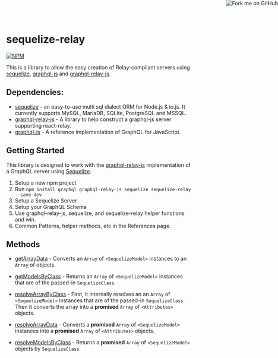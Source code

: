 # sequelize-relay
[![NPM](https://nodei.co/npm/sequelize-relay.png?compact=true)](https://nodei.co/npm/sequelize-relay/)

This is a library to allow the easy creation of Relay-compliant servers using
 [sequelize](https://github.com/sequelize/sequelize),
 [graphql-js](https://github.com/graphql/graphql-js) and
 [graphql-relay-js](https://github.com/graphql/graphql-relay-js).


<a href="https://github.com/MattMcFarland/sequelize-relay"><img style="position: absolute; top: 0; right: 0; border: 0;" src="https://camo.githubusercontent.com/365986a132ccd6a44c23a9169022c0b5c890c387/68747470733a2f2f73332e616d617a6f6e6177732e636f6d2f6769746875622f726962626f6e732f666f726b6d655f72696768745f7265645f6161303030302e706e67" alt="Fork me on GitHub" data-canonical-src="https://s3.amazonaws.com/github/ribbons/forkme_right_red_aa0000.png"></a>

## Dependencies:
- [sequelize](https://github.com/sequelize/sequelize) -
 an easy-to-use multi sql dialect ORM for Node.js & io.js.
 It currently supports MySQL, MariaDB, SQLite, PostgreSQL and MSSQL.
- [graphql-relay-js](https://github.com/graphql/graphql-relay-js) -
 A library to help construct a graphql-js server supporting react-relay.
- [graphql-js](https://github.com/graphql/graphql-js) -
 A reference implementation of GraphQL for JavaScript.

## Getting Started

This library is designed to work with the
[graphql-relay-js](https://github.com/graphql/graphql-relay-js) implementation
of a GraphQL server using [Sequelize](https://github.com/sequelize/sequelize).


1. Setup a new npm project
2. Run `npm install graphql graphql-relay-js sequelize sequelize-relay --save-dev`
3. Setup a Sequelize Server
4. Setup your GraphQL Schema
5. Use graphql-relay-js, sequelize, and sequelize-relay helper functions and win.
6. Common Patterns, helper methods, etc in the References page.

## Methods

* [getArrayData](docs/methods/getArrayData.md) - Converts an `Array` of `<SequelizeModel>` instances to an `Array` of <Attributes> objects.

* [getModelsByClass](docs/methods/getModelsByClass.md) - Returns an `Array` of `<SequelizeModel>` instances that are of the passed-in `SequelizeClass`.

* [resolveArrayByClass](docs/methods/resolveArrayByClass.md) - First, it internally resolves an an `Array` of `<SequelizeModel>` instances that are of the passed-in `SequelizeClass`. Then it converts the array into a **promised** `Array` of `<Attributes>` objects.

* [resolveArrayData](docs/methods/resolveArrayData.md) - Converts a **promised** `Array` of `<SequelizeModel>` instances into a **promised** `Array` of `<Attributes>` objects.

* [resolveModelsByClass](docs/methods/resolveModelsByClass.md) - Returns a **promised** `Array` of `<SequelizeModel>` objects by `SequelizeClass`.


